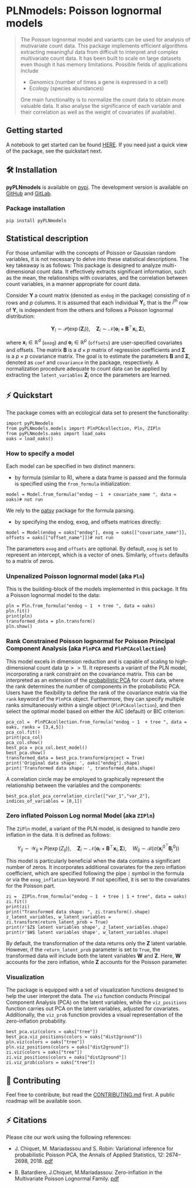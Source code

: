 
# PLNmodels: Poisson lognormal models

> The Poisson lognormal model and variants can be used for analysis of mutivariate count data.
> This package implements
> efficient algorithms extracting meaningful data from difficult to interpret
> and complex multivariate count data. It has been built to scale on large datasets even
> though it has memory limitations. Possible fields of applications include
> - Genomics (number of times a gene is expressed in a cell)
> - Ecology (species abundances)
>
> One main functionality is to normalize the count data to obtain more valuable
> data. It also analyse the significance of each variable and their correlation as well as the weight of
> covariates (if available).
<!-- accompanied with a set of -->
<!-- > functions for visualization and diagnostic. See [this deck of -->
<!-- > slides](https://pln-team.github.io/slideshow/) for a -->
<!-- > comprehensive introduction. -->

##  Getting started
A notebook to get started can be found
[HERE](https://github.com/PLN-team/pyPLNmodels/blob/main/Getting_started.ipynb).
If you need just a quick view of the package, see the quickstart next.

## 🛠 Installation

**pyPLNmodels** is available on
[pypi](https://pypi.org/project/pyPLNmodels/). The development
version is available on [GitHub](https://github.com/PLN-team/pyPLNmodels) and [GitLab](https://gitlab.com/Bastien-mva/pyplnmodels).

### Package installation
```
pip install pyPLNmodels
```


## Statistical description

For those unfamiliar with the concepts of Poisson or Gaussian random variables,
it is not necessary to delve into these statistical descriptions. The key
takeaway is as follows:
This package is designed to analyze multi-dimensional count data. It
effectively extracts significant information, such as
the mean, the relationships with covariates, and the correlation between count
variables, in a manner appropriate for count data.

Consider $\mathbf Y$ a count matrix (denoted as ```endog``` in the package) consisting of $n$ rows and $p$ columns.
It is assumed that each individual $\mathbf Y_i$, that is the $i^{\text{th}}$
row of $\mathbf Y$, is independent from the others and follows a Poisson
lognormal distribution:

$$\mathbf Y_{i}\sim \mathcal P(\exp(\mathbf Z_{i})), \quad \mathbf Z_i \sim
\mathcal N(\mathbf o_i + \mathbf B ^{\top} \mathbf x_i, \mathbf \Sigma),$$

where $\mathbf x_i \in \mathbb R^d$ (`exog`) and $\mathbf o_i \in \mathbb R^p$ (`offsets`) are
user-specified covariates and offsets. The matrix $\mathbf B$ is a $d\times p$
matrix of regression coefficients and $\mathbf \Sigma$ is a $p\times p$
covariance matrix. The goal is to estimate the parameters $\mathbf B$ and
$\mathbf \Sigma$, denoted as ```coef``` and ```covariance``` in the package,
respectively. A normalization procedure adequate to count data can be applied
by extracting the ```latent_variables``` $\mathbf Z_i$ once the parameters are learned.




## ⚡️ Quickstart

The package comes with an ecological data set to present the functionality:
```
import pyPLNmodels
from pyPLNmodels.models import PlnPCAcollection, Pln, ZIPln
from pyPLNmodels.oaks import load_oaks
oaks = load_oaks()
```

### How to specify a model
Each model can be specified in two distinct manners:

* by formula (similar to R), where a data frame is passed and the formula is specified using the  ```from_formula``` initialization:

```model = Model.from_formula("endog ~ 1  + covariate_name ", data = oaks)# not run```

We rely to the [patsy](https://github.com/pydata/patsy) package for the formula parsing.

* by specifying the endog, exog, and offsets matrices directly:

```model = Model(endog = oaks["endog"], exog = oaks[["covariate_name"]], offsets = oaks[["offset_name"]])# not run```

The parameters `exog` and `offsets` are optional. By default,
`exog` is set to represent an intercept, which is a vector of ones. Similarly,
`offsets` defaults to a matrix of zeros.

### Unpenalized Poisson lognormal model (aka `Pln`)

This is the building-block of the models implemented in this package. It fits a Poisson lognormal model to the data:
```
pln = Pln.from_formula("endog ~ 1  + tree ", data = oaks)
pln.fit()
print(pln)
transformed_data = pln.transform()
pln.show()
```

### Rank Constrained Poisson lognormal for Poisson Principal Component Analysis (aka `PlnPCA` and `PlnPCAcollection`)

This model excels in dimension reduction and is capable of scaling to
high-dimensional count data ($p >> 1$). It represents a variant of the PLN
model, incorporating a rank constraint on the covariance matrix. This can be
interpreted as an extension of the [probabilistic
PCA](https://academic.oup.com/jrsssb/article/61/3/611/7083217) for
count data, where the rank determines the number of components in the
probabilistic PCA. Users have the flexibility to define the rank of the
covariance matrix via the `rank` keyword of the `PlnPCA` object. Furthermore, they can specify multiple ranks simultaneously
within a single object (`PlnPCAcollection`), and then select the optimal model based on either the
AIC (default) or BIC criterion:
```
pca_col =  PlnPCAcollection.from_formula("endog ~ 1  + tree ", data = oaks, ranks = [3,4,5])
pca_col.fit()
print(pca_col)
pca_col.show()
best_pca = pca_col.best_model()
best_pca.show()
transformed_data = best_pca.transform(project = True)
print('Original data shape: ', oaks["endog"].shape)
print('Transformed data shape: ', transformed_data.shape)
```

A correlation circle may be employed to graphically represent the relationship
between the variables and the components:
```
best_pca.plot_pca_correlation_circle(["var_1","var_2"], indices_of_variables = [0,1])
```


### Zero inflated Poisson Log normal Model (aka `ZIPln`)

The `ZiPln` model, a variant of the PLN model, is designed to handle zero
inflation in the data. It is defined as follows:

$$Y_{ij}\sim \mathcal W_{ij} \times  P(\exp(Z_{ij})), \quad \mathbf Z_i \sim \mathcal N(\mathbf o_i + \mathbf B ^{\top} \mathbf x_i, \mathbf \Sigma), \quad W_{ij} \sim \mathcal B(\sigma( \mathbf x_i^{0^{\top}}\mathbf B^0_j))$$

This model is particularly beneficial when the data contains a significant
number of zeros. It incorporates additional covariates for the zero inflation
coefficient, which are specified following the pipe `|` symbol in the formula or via the `exog_inflation` keyword. If not specified, it is set to the covariates for the Poisson part.

```
zi =  ZIPln.from_formula("endog ~ 1  + tree | 1 + tree", data = oaks)
zi.fit()
print(zi)
print("Transformed data shape: ", zi.transform().shape)
z_latent_variables, w_latent_variables = zi.transform(return_latent_prob = True)
print(r'$Z$ latent variables shape', z_latent_variables.shape)
print(r'$W$ latent variables shape', w_latent_variables.shape)
```

By default, the transformation of the data returns only the $\mathbf Z$ latent
variable. However, if the `return_latent_prob`
parameter is set to `True`, the transformed data will include both the latent
variables $\mathbf W$ and $\mathbf Z$. Here, $\mathbf W$ accounts for the zero
inflation, while $\mathbf Z$ accounts for the Poisson parameter.

### Visualization

The package is equipped with a set of visualization functions designed to
help the user interpret the data. The `viz` function conducts Principal
Component Analysis (PCA) on the latent variables, while the `viz_positions` function
carries out PCA on the latent variables, adjusted for covariates. Additionally,
the `viz_prob` function provides a visual representation of the zero-inflation
probability.

```
best_pca.viz(colors = oaks["tree"])
best_pca.viz_positions(colors = oaks["dist2ground"])
pln.viz(colors = oaks["tree"])
pln.viz_positions(colors = oaks["dist2ground"])
zi.viz(colors = oaks["tree"])
zi.viz_positions(colors = oaks["dist2ground"])
zi.viz_prob(colors = oaks["tree"])
```

## 👐 Contributing

Feel free to contribute, but read the [CONTRIBUTING.md](https://forgemia.inra.fr/bbatardiere/pyplnmodels/-/blob/main/CONTRIBUTING.md) first. A public roadmap will be available soon.

## ⚡️ Citations

Please cite our work using the following references:

-   J. Chiquet, M. Mariadassou and S. Robin: Variational inference for
    probabilistic Poisson PCA, the Annals of Applied Statistics, 12:
        2674–2698, 2018. [pdf](http://dx.doi.org/10.1214/18%2DAOAS1177)

-  B. Batardiere, J.Chiquet, M.Mariadassou: Zero-inflation in the Multivariate
   Poisson Lognormal Family. [pdf](https://arxiv.org/abs/2405.14711)
